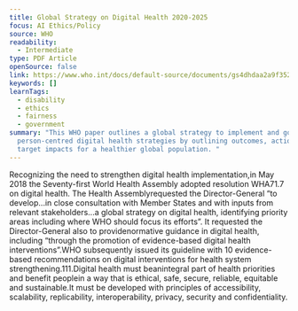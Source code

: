 ```yaml
---
title: Global Strategy on Digital Health 2020-2025
focus: AI Ethics/Policy
source: WHO
readability:
  - Intermediate
type: PDF Article
openSource: false
link: https://www.who.int/docs/default-source/documents/gs4dhdaa2a9f352b0445bafbc79ca799dce4d.pdf
keywords: []
learnTags:
  - disability
  - ethics
  - fairness
  - government
summary: "This WHO paper outlines a global strategy to implement and govern
  person-centred digital health strategies by outlining outcomes, actions and
  target impacts for a healthier global population. "
---
```

Recognizing the need to strengthen digital health implementation,in May 2018 the Seventy-first World Health Assembly adopted resolution WHA71.7 on digital health. The Health Assemblyrequested the Director-General “to develop...in close consultation with Member States and with inputs from relevant stakeholders...a global strategy on digital health, identifying priority areas including where WHO should focus its efforts”. It requested the Director-General also to providenormative guidance in digital health, including “through the promotion of evidence-based digital health interventions”.WHO subsequently issued its guideline with 10 evidence-based recommendations on digital interventions for health system strengthening.111.Digital health must beanintegral part of health priorities and benefit peoplein a way that is ethical, safe, secure, reliable, equitable and sustainable.It must be developed with principles of accessibility, scalability, replicability, interoperability, privacy, security and confidentiality.
